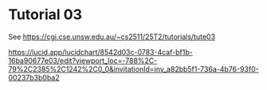 # Tutorial 03

See https://cgi.cse.unsw.edu.au/~cs2511/25T2/tutorials/tute03

https://lucid.app/lucidchart/8542d03c-0783-4caf-bf1b-16ba90677e03/edit?viewport_loc=-788%2C-79%2C2385%2C1242%2C0_0&invitationId=inv_a82bb5f1-736a-4b76-93f0-00237b3b0ba2

